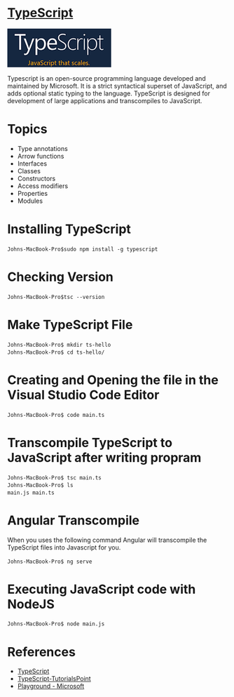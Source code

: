 # [TypeScript](https://www.typescriptlang.org/)   

![Typescript Logo](https://github.com/cusey/ImageForWiki/blob/master/Logos/Typescript.PNG)

Typescript is an open-source programming language developed and maintained by Microsoft. It is a strict syntactical superset of JavaScript, and adds optional static typing to the language. TypeScript is designed for development of large applications and transcompiles to JavaScript.

# Topics  
* Type annotations
* Arrow functions
* Interfaces
* Classes
* Constructors
* Access modifiers
* Properties
* Modules

# Installing TypeScript    

`Johns-MacBook-Pro$sudo npm install -g typescript`       

# Checking Version      

`Johns-MacBook-Pro$tsc --version`       

# Make TypeScript File    

`Johns-MacBook-Pro$ mkdir ts-hello`       
`Johns-MacBook-Pro$ cd ts-hello/`        

# Creating and Opening the file in the Visual Studio Code Editor     

`Johns-MacBook-Pro$ code main.ts`           

# Transcompile TypeScript to JavaScript after writing propram     

`Johns-MacBook-Pro$ tsc main.ts`       
`Johns-MacBook-Pro$ ls`       
`main.js main.ts`          

# Angular Transcompile    
When you uses the following command Angular will transcompile the TypeScript files into Javascript for you.    

`Johns-MacBook-Pro$ ng serve`   

# Executing JavaScript code with NodeJS   

`Johns-MacBook-Pro$ node main.js`   

# References    
* [TypeScript](https://www.typescriptlang.org/)       
* [TypeScript-TutorialsPoint](https://www.tutorialspoint.com/typescript/typescript_basic_syntax.htm)    
* [Playground - Microsoft](https://www.typescriptlang.org/play/index.html)  

